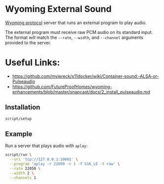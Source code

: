 # Wyoming External Sound

[Wyoming protocol](https://github.com/rhasspy/wyoming) server that runs an external program to play audio.

The external program must receive raw PCM audio on its standard input.
The format will match the `--rate`, `--width`, and `--channel` arguments provided to the server.

# Useful Links:
* https://github.com/mviereck/x11docker/wiki/Container-sound:-ALSA-or-Pulseaudio
* https://github.com/FutureProofHomes/wyoming-enhancements/blob/master/snapcast/docs/2_install_pulseaudio.md

## Installation

``` sh
script/setup
```


## Example

Run a server that plays audio with `aplay`:

``` sh
script/run \
  --uri 'tcp://127.0.0.1:10601' \
  --program 'aplay -r 22050 -c 1 -f S16_LE -t raw' \
  --rate 22050 \
  --width 2 \
  --channels 1
```
